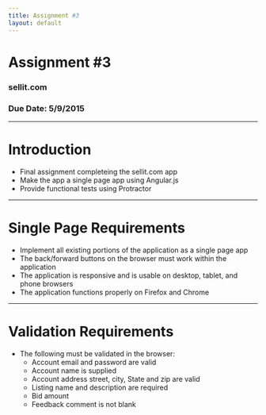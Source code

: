 ```yaml
---
title: Assignment #3
layout: default
---
```


# Assignment #3
### sellit.com
### Due Date: 5/9/2015

---

# Introduction
- Final assignment completeing the sellit.com app
- Make the app a single page app using Angular.js
- Provide functional tests using Protractor

---

# Single Page Requirements
- Implement all existing portions of the application as a single page app
- The back/forward buttons on the browser must work within the application
- The application is responsive and is usable on desktop, tablet, and phone browsers
- The application functions properly on Firefox and Chrome

---

# Validation Requirements
- The following must be validated in the browser:
  - Account email and password are valid
  - Account name is supplied
  - Account address street, city, State and zip are valid
  - Listing name and description are required
  - Bid amount
  - Feedback comment is not blank
